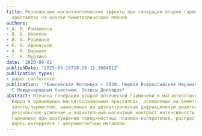 ```yaml
---
title: Резонансные магнитооптические эффекты при генерации второй гармоники в магнитоплазмонных
  кристаллах на основе биметаллических плёнок
authors:
- А. М. Ромашкина
- В. Б. Новиков
- И. А. Родионов
- К. Н. Афанасьев
- А. В. Барышев
- Т. В. Мурзина
date: '2020-09-01'
publishDate: '2025-03-15T18:26:11.368481Z'
publication_types:
- paper-conference
publication: '*Енисейская Фотоника – 2020. Первая Всероссийская Научная Конференция
  С Международным Участием. Тезисы Докладов*'
abstract: Изучена генерация второй оптической гармоники и магнитооптический эффект
  Керра в одномерных магнитоплазмонных кристаллах, основанных на биметаллических плёнках
  золото/пермаллой, нанесенных на диэлектрическую дифракционную решетку. Обнаружено
  резонансное усиление и значительный магнитный контраст интенсивности второй оптической
  гармоники при возбуждении поверхностных плазмон-поляритонов, распространяющихся
  вдоль интерфейса с ферромагнитным металлом.
---
```


